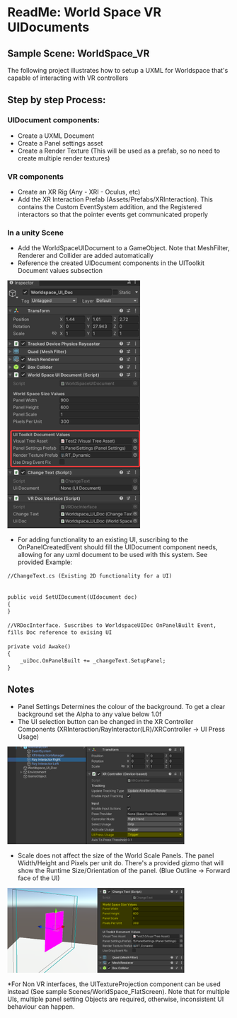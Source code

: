 # ReadMe: World Space VR UIDocuments


## Sample Scene: WorldSpace_VR

The following project illustrates how to setup a UXML for Worldspace that's capable of interacting with VR controllers

## Step by step Process:

### UIDocument components:
* Create a UXML Document 
* Create a Panel settings asset 
* Create a Render Texture (This will be used as a prefab, so no need to create multiple render textures)

### VR components
* Create an XR Rig (Any - XRI - Oculus, etc)
* Add the XR Interaction Prefab (Assets/Prefabs/XRInteraction). This contains the Custom EventSystem addition, and the Registered interactors so that the pointer events get communicated properly
	
### In a unity Scene
* Add the WorldSpaceUIDocument to a GameObject. Note that MeshFilter, Renderer and Collider are added automatically
* Reference the created UIDocument components in the UIToolkit Document values subsection

<img src="img/Unity_ASS2l5gaut.png" alt="drawing" width="300"/>

* For adding functionality to an existing UI, suscribing to the OnPanelCreatedEvent should fill the UIDocument component needs, allowing for any uxml document to be used with this system. See provided Example:

```
//ChangeText.cs (Existing 2D functionality for a UI)


public void SetUIDocument(UIdocument doc)
{
}

//VRDocInterface. Suscribes to WorldspaceUIDoc OnPanelBuilt Event, fills Doc reference to exising UI

private void Awake()
{
	_uiDoc.OnPanelBuilt += _changeText.SetupPanel;
}

```


## Notes

* Panel Settings Determines the colour of the background. To get a clear background set the Alpha to any value below 1.0f
* The UI selection button can be changed in the XR Controller Components (XRInteraction/RayInteractor(LR)/XRController -> UI Press Usage)

<img src="img/Unity_sfG2CUnYku.png" alt="drawing" width="400"/>

* Scale does not affect the size of the World Scale Panels. The panel Width/Height and Pixels per unit do. There's a provided gizmo that will show the Runtime Size/Orientation of the panel. (Blue Outline -> Forward face of the UI)

<img src="img/Unity_XQ0Nj7Egcm.png" alt="drawing" width="400"/>

*For Non VR interfaces, the UITextureProjection component can be used instead (See sample Scenes/WorldSpace_FlatScreen). Note that for multiple UIs, multiple panel setting Objects are required, otherwise, inconsistent UI behaviour can happen.




